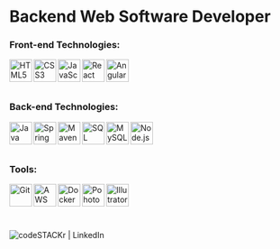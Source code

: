 <h1> Backend Web Software Developer </h1>


### Front-end Technologies:

<img  align="left"  alt="HTML5" width="40px" src="https://i.imgur.com/i5exxg3.png" />
<img  align="left"  alt="CSS3"  width="40px"  src="https://i.imgur.com/u1ALnWV.png" />
<img  align="left"  alt="JavaScript"  width="40px"  src="https://i.imgur.com/0IsfJpt.png" />
<img  align="left"  alt="React"  width="40px"  src="https://i.imgur.com/VHZJpi0.png" />
<img  align="left"  alt="Angular"  width="40px"  src="https://i.imgur.com/UyFLU0e.png" />

<br />
<br />
<br />


### Back-end Technologies:

<img  align="left"  alt="Java"  width="40px"  src="https://i.imgur.com/gMhLMzA.png" />
<img  align="left"  alt="Spring"  width="40px"  src="https://i.imgur.com/IZN37Br.png" />
<img  align="left"  alt="Maven"  width="40px"  src="https://i.imgur.com/wRTSlec.png" />
<img  align="left"  alt="SQL"  width="40px"  src="https://i.imgur.com/q1ZDPKH.png" />
<img  align="left"  alt="MySQL"  width="40px"  src="https://i.imgur.com/ENcVV9j.png" />
<img  align="left"  alt="Node.js"  width="40px"  src="https://i.imgur.com/JtUJ84Y.png" />

<br />
<br />
<br />

### Tools:

<img  align="left"  alt="Git"  width="40px"  src="https://i.imgur.com/ZkZZTN2.png" />
<img  align="left"  alt="AWS"  width="40px"  src="https://i.imgur.com/bMxhMaw.png" />
<img  align="left"  alt="Docker"  width="40px"  src="https://i.imgur.com/C4c8jGq.png" />
<img  align="left"  alt="Pohotoshop"  width="40px"  src="https://i.imgur.com/ve9HYe2.png" />
<img  align="left"  alt="Illutrator"  width="40px"  src="https://i.imgur.com/StIIRxz.png" />

<br />
<br />
<br />
<br />

[<img align="left" alt="codeSTACKr | LinkedIn" src="https://camo.githubusercontent.com/6a4148c3544b19f1bd501658fb7dc59cbcf651c4/68747470733a2f2f696d672e736869656c64732e696f2f62616467652f2d4c696e6b6564496e2d626c75653f7374796c653d666c61742d737175617265266c6f676f3d4c696e6b6564696e266c6f676f436f6c6f723d7768697465266c696e6b3d68747470733a2f2f7777772e6c696e6b6564696e2e636f6d2f696e2f72616661656c6673696c7661312f" />][linkedin]

[linkedin]:  https://www.linkedin.com/in/leonardo-jacobina-mesquita-824646152/
